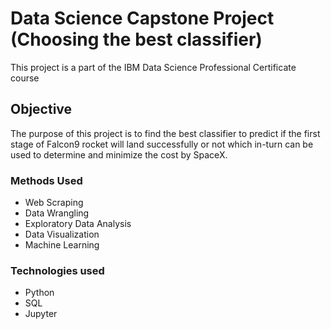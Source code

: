 # Data Science Capstone Project (Choosing the best classifier)

This project is a part of the IBM Data Science Professional Certificate course

## Objective
The purpose of this project is to find the best classifier to predict if the first stage of Falcon9 rocket will land successfully or not which in-turn can be used to determine and minimize the cost by SpaceX.

### Methods Used
* Web Scraping
* Data Wrangling
* Exploratory Data Analysis
* Data Visualization
* Machine Learning

### Technologies used
* Python
* SQL
* Jupyter


